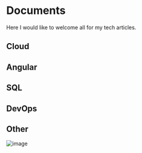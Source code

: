 # Documents
Here I would like to welcome all for my tech articles.

## Cloud


## Angular


## SQL


## DevOps


## Other 

![image](https://user-images.githubusercontent.com/25504137/202843953-e15c8197-1de1-4b8f-8795-8bda28d035bc.png)


